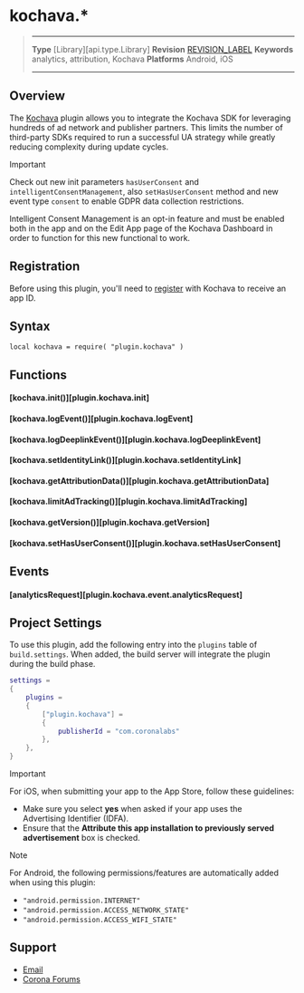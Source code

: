# kochava.*

> --------------------- ------------------------------------------------------------------------------------------
> __Type__              [Library][api.type.Library]
> __Revision__          [REVISION_LABEL](REVISION_URL)
> __Keywords__          analytics, attribution, Kochava
> __Platforms__			Android, iOS
> --------------------- ------------------------------------------------------------------------------------------


## Overview


The [Kochava](https://kochava.com/) plugin allows you to integrate the Kochava&nbsp;SDK for leveraging hundreds of ad network and publisher partners. This limits the number of <nobr>third-party</nobr> SDKs required to run a successful UA strategy while greatly reducing complexity during update cycles.

<div class="guide-notebox-imp">
<div class="notebox-title-imp">Important</div>

Check out new init parameters `hasUserConsent` and `intelligentConsentManagement`, also `setHasUserConsent` method and new event type `consent` to enable GDPR data collection restrictions.

Intelligent Consent Management is an opt-in feature and must be enabled both in the app and on the Edit App page of the Kochava Dashboard in order to function for this new functional to work.

</div>

## Registration

Before using this plugin, you'll need to [register](https://www.kochava.com/sign-up/) with Kochava to receive an app&nbsp;ID.


## Syntax

	local kochava = require( "plugin.kochava" )


## Functions

#### [kochava.init()][plugin.kochava.init]

#### [kochava.logEvent()][plugin.kochava.logEvent]

#### [kochava.logDeeplinkEvent()][plugin.kochava.logDeeplinkEvent]

#### [kochava.setIdentityLink()][plugin.kochava.setIdentityLink]

#### [kochava.getAttributionData()][plugin.kochava.getAttributionData]

#### [kochava.limitAdTracking()][plugin.kochava.limitAdTracking]

#### [kochava.getVersion()][plugin.kochava.getVersion]

#### [kochava.setHasUserConsent()][plugin.kochava.setHasUserConsent]


## Events

#### [analyticsRequest][plugin.kochava.event.analyticsRequest]


## Project Settings

To use this plugin, add the following entry into the `plugins` table of `build.settings`. When added, the build server will integrate the plugin during the build phase.

``````lua
settings =
{
	plugins =
	{
		["plugin.kochava"] =
		{
			publisherId = "com.coronalabs"
		},
	},
}
``````

<div class="guide-notebox-imp">
<div class="notebox-title-imp">Important</div>

For iOS, when submitting your app to the App&nbsp;Store, follow these guidelines:

* Make sure you select __yes__ when asked if your app uses the Advertising&nbsp;Identifier (IDFA).
* Ensure that the __Attribute this app installation to previously served advertisement__ box is checked.

</div>

<div class="guide-notebox">
<div class="notebox-title">Note</div>

For Android, the following permissions/features are automatically added when using this plugin:

* `"android.permission.INTERNET"`
* `"android.permission.ACCESS_NETWORK_STATE"`
* `"android.permission.ACCESS_WIFI_STATE"`

</div>


## Support

* [Email](mailto:corona@kochava.com)
* [Corona Forums](http://forums.coronalabs.com/forum/631-corona-premium-plugins/)
